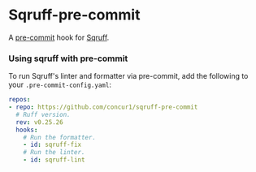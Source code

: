 # Sqruff-pre-commit

A [pre-commit](https://pre-commit.com/) hook for [Sqruff](https://github.com/quarylabs/sqruff).

### Using sqruff with pre-commit

To run Sqruff's linter and formatter via pre-commit, add the following to your `.pre-commit-config.yaml`:

```yaml
repos:
- repo: https://github.com/concur1/sqruff-pre-commit
  # Ruff version.
  rev: v0.25.26
  hooks:
    # Run the formatter.
    - id: sqruff-fix
    # Run the linter.
    - id: sqruff-lint
```

